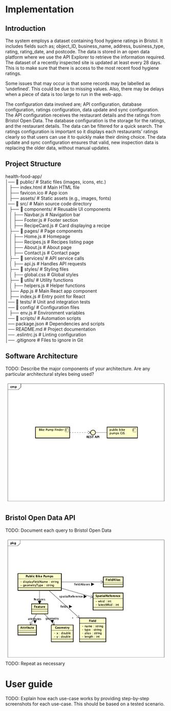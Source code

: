 # Implementation

## Introduction
The system employs a dataset containing food hygiene ratings in Bristol.  It includes fields such as; object_ID, business_name, address, business_type, rating, rating_date, and postcode.  The data is stored in an open data platform where we use the API Explorer to retrieve the information required.  The dataset of a recently inspected site is updated at least every 28 days. This is to make sure that there is access to the most recent food hygiene ratings. 

Some issues that may occur is that some records may be labelled as ‘undefined’. This could be due to missing values. Also, there may be delays when a piece of data is too large to run in the web-app. 

The configuration data involved are; API configuration, database configuration, ratings configuration, data update and sync configuration. The API configuration receives the restaurant details and the ratings from Bristol Open Data. The database configuration is the storage for the ratings, and the restaurant details. The data can be filtered for a quick search. The ratings configuration is important so it displays each restaurants’ ratings clearly so that users can use it to quickly make their dining choice. The data update and sync configuration ensures that valid, new inspection data is replacing the older data, without manual updates. 

## Project Structure
health-food-app/  
│── 📂 public/               # Static files (images, icons, etc.)  
│   ├── index.html           # Main HTML file  
│   ├── favicon.ico          # App icon  
│   ├── assets/              # Static assets (e.g., images, fonts)  
│── 📂 src/                  # Main source code directory  
│   ├── 📂 components/       # Reusable UI components  
│   │   ├── Navbar.js        # Navigation bar  
│   │   ├── Footer.js        # Footer section  
│   │   ├── RecipeCard.js    # Card displaying a recipe  
│   ├── 📂 pages/            # Page components  
│   │   ├── Home.js          # Homepage  
│   │   ├── Recipes.js       # Recipes listing page  
│   │   ├── About.js         # About page  
│   │   ├── Contact.js       # Contact page  
│   ├── 📂 services/         # API service calls  
│   │   ├── api.js           # Handles API requests  
│   ├── 📂 styles/           # Styling files  
│   │   ├── global.css       # Global styles  
│   ├── 📂 utils/            # Utility functions  
│   │   ├── helpers.js       # Helper functions  
│   ├── App.js               # Main React app component  
│   ├── index.js             # Entry point for React  
│── 📂 tests/                # Unit and integration tests  
│── 📂 config/               # Configuration files  
│   ├── env.js               # Environment variables  
│── 📂 scripts/              # Automation scripts  
│── package.json             # Dependencies and scripts  
│── README.md                # Project documentation  
│── .eslintrc.js             # Linting configuration  
│── .gitignore               # Files to ignore in Git  


## Software Architecture
TODO: Describe the major components of your architecture. Are any particular architectural styles being used?

![Insert your component Diagram here](images/component.png)

## Bristol Open Data API
TODO: Document each query to Bristol Open Data

![UML Class diagrams representing JSON query results](images/class1.png)
TODO: Repeat as necessary

# User guide
TODO: Explain how each use-case works by providing step-by-step screenshots for each use-case. This should be based on a tested scenario.
